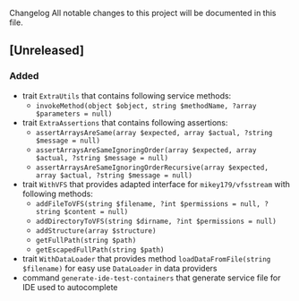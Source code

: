 Changelog
All notable changes to this project will be documented in this file.

## [Unreleased]
### Added
- trait `ExtraUtils` that contains following service methods:
  - `invokeMethod(object $object, string $methodName, ?array $parameters = null)`
- trait `ExtraAssertions` that contains following assertions:
  - `assertArraysAreSame(array $expected, array $actual, ?string $message = null)`
  - `assertArraysAreSameIgnoringOrder(array $expected, array $actual, ?string $message = null)`
  - `assertArraysAreSameIgnoringOrderRecursive(array $expected, array $actual, ?string $message = null)`
- trait `WithVFS` that provides adapted interface for `mikey179/vfsstream` with following methods:
  - `addFileToVFS(string $filename, ?int $permissions = null, ?string $content = null)`
  - `addDirectoryToVFS(string $dirname, ?int $permissions = null)`
  - `addStructure(array $structure)`
  - `getFullPath(string $path)`
  - `getEscapedFullPath(string $path)`
- trait `WithDataLoader` that provides method `loadDataFromFile(string $filename)` for easy use `DataLoader` in data
  providers
- command `generate-ide-test-containers` that generate service file for IDE used to autocomplete


